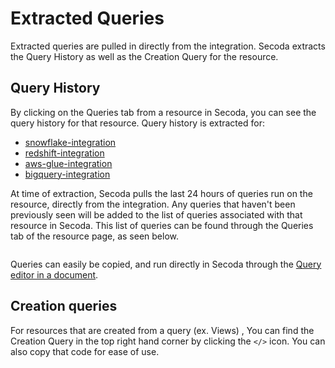 # Extracted Queries

Extracted queries are pulled in directly from the integration. Secoda extracts the Query History as well as the Creation Query for the resource.

## Query History

By clicking on the Queries tab from a resource in Secoda, you can see the query history for that resource. Query history is extracted for:

* [snowflake-integration](../../integrations/data-warehouses/snowflake-integration/ "mention")
* [redshift-integration](../../integrations/data-warehouses/redshift-integration/ "mention")
* [aws-glue-integration](../../integrations/data-pipeline-tools/aws-glue-integration/ "mention")
* [bigquery-integration](../../integrations/data-warehouses/bigquery-integration/ "mention")

At time of extraction, Secoda pulls the last 24 hours of queries run on the resource, directly from the integration. Any queries that haven't been previously seen will be added to the list of queries associated with that resource in Secoda. This list of queries can be found through the Queries tab of the resource page, as seen below.&#x20;

<figure><img src="https://secoda-public-media-assets.s3.amazonaws.com/1f615616-7da5-4871-afcd-9be6146ebd62.gif" alt=""><figcaption></figcaption></figure>

Queries can easily be copied, and run directly in Secoda through the [Query editor in a document](running-queries-in-secoda/).

## Creation queries

For resources that are created from a query (ex. Views) , You can find the Creation Query in the top right hand corner by clicking the `</>` icon. You can also copy that code for ease of use.

<figure><img src="https://secoda-public-media-assets.s3.amazonaws.com/ec8cf8ec-8be4-4054-b8e3-9b3e6c188c03.gif" alt=""><figcaption></figcaption></figure>
